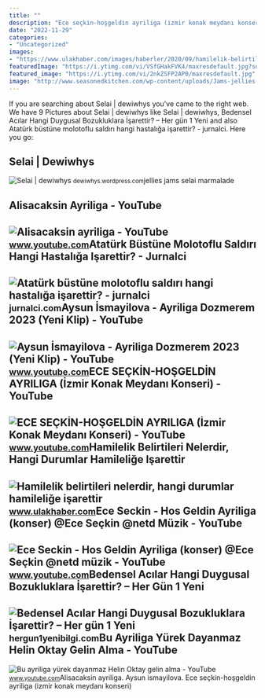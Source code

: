 ```yaml
---
title: ""
description: "Ece seçki̇n-hoşgeldi̇n ayriliga (i̇zmir konak meydanı konseri)"
date: "2022-11-29"
categories:
- "Uncategorized"
images:
- "https://www.ulakhaber.com/images/haberler/2020/09/hamilelik-belirtileri-nelerdir-hangi-durumlar-hamilelige-isarettir-hamileligin-ilk-belirtileri.jpg"
featuredImage: "https://i.ytimg.com/vi/VSfGHakFVK4/maxresdefault.jpg?sqp=-oaymwEmCIAKENAF8quKqQMa8AEB-AGUA4AC0AWKAgwIABABGGUgSyhGMA8=&amp;rs=AOn4CLBI-fINtnyrDcYkU9hTjte4F7FnTg"
featured_image: "https://i.ytimg.com/vi/2nkZSFP2AP0/maxresdefault.jpg"
image: "http://www.seasonedkitchen.com/wp-content/uploads/Jams-jellies-marmalade.jpg"
---
```


If you are searching about Selai | dewiwhys you've came to the right web. We have 9 Pictures about Selai | dewiwhys like Selai | dewiwhys, Bedensel Acılar Hangi Duygusal Bozukluklara İşarettir? – Her gün 1 Yeni and also Atatürk büstüne molotoflu saldırı hangi hastalığa işarettir? - jurnalci. Here you go:

Selai | Dewiwhys
----------------

 ![Selai | dewiwhys](http://www.seasonedkitchen.com/wp-content/uploads/Jams-jellies-marmalade.jpg) <small>dewiwhys.wordpress.com</small>jellies jams selai marmalade

Alisacaksin Ayriliga - YouTube
------------------------------

 ![Alisacaksin ayriliga - YouTube](https://i.ytimg.com/vi/VSfGHakFVK4/maxresdefault.jpg?sqp=-oaymwEmCIAKENAF8quKqQMa8AEB-AGUA4AC0AWKAgwIABABGGUgSyhGMA8=&rs=AOn4CLBI-fINtnyrDcYkU9hTjte4F7FnTg) <small>www.youtube.com</small>Atatürk Büstüne Molotoflu Saldırı Hangi Hastalığa Işarettir? - Jurnalci
-----------------------------------------------------------------------

 ![Atatürk büstüne molotoflu saldırı hangi hastalığa işarettir? - jurnalci](https://jurnalci.com/wp-content/uploads/2017/10/ataturk_bustune_molotofla_saldirmak_nasil_bir-hastaliga_isarettir_jurnalci-1024x805.jpg) <small>jurnalci.com</small>Aysun İsmayilova - Ayriliga Dozmerem 2023 (Yeni Klip) - YouTube
---------------------------------------------------------------

 ![Aysun İsmayilova - Ayriliga Dozmerem 2023 (Yeni Klip) - YouTube](https://i.ytimg.com/vi/F5YA92ju08g/maxresdefault.jpg) <small>www.youtube.com</small>ECE SEÇKİN-HOŞGELDİN AYRILIGA (İzmir Konak Meydanı Konseri) - YouTube
---------------------------------------------------------------------

 ![ECE SEÇKİN-HOŞGELDİN AYRILIGA (İzmir Konak Meydanı Konseri) - YouTube](https://i.ytimg.com/vi/bAQHRQKitsA/maxresdefault.jpg?sqp=-oaymwEmCIAKENAF8quKqQMa8AEB-AH-CYAC0AWKAgwIABABGDQgKyh_MA8=&rs=AOn4CLAndsbyeA8JdLv6E1QMP92Uld1Dgg) <small>www.youtube.com</small>Hamilelik Belirtileri Nelerdir, Hangi Durumlar Hamileliğe Işarettir
-------------------------------------------------------------------

 ![Hamilelik belirtileri nelerdir, hangi durumlar hamileliğe işarettir](https://www.ulakhaber.com/images/haberler/2020/09/hamilelik-belirtileri-nelerdir-hangi-durumlar-hamilelige-isarettir-hamileligin-ilk-belirtileri.jpg) <small>www.ulakhaber.com</small>Ece Seckin - Hos Geldin Ayriliga (konser) @Ece Seçkin @netd Müzik - YouTube
---------------------------------------------------------------------------

 ![Ece Seckin - Hos Geldin Ayriliga (konser) @Ece Seçkin @netd müzik - YouTube](https://i.ytimg.com/vi/SWGsi-Vmebc/maxresdefault.jpg) <small>www.youtube.com</small>Bedensel Acılar Hangi Duygusal Bozukluklara İşarettir? – Her Gün 1 Yeni
-----------------------------------------------------------------------

 ![Bedensel Acılar Hangi Duygusal Bozukluklara İşarettir? – Her gün 1 Yeni](https://hergun1yenibilgi.com/wp-content/uploads/2017/10/07-Bedensel-Acilar-Hangi-Duygusal-Bozukluklara-isarettir.jpg) <small>hergun1yenibilgi.com</small>Bu Ayriliga Yürek Dayanmaz Helin Oktay Gelin Alma - YouTube
-----------------------------------------------------------

 ![Bu ayriliga yürek dayanmaz Helin Oktay gelin alma - YouTube](https://i.ytimg.com/vi/2nkZSFP2AP0/maxresdefault.jpg) <small>www.youtube.com</small>Alisacaksin ayriliga. Aysun i̇smayilova. Ece seçki̇n-hoşgeldi̇n ayriliga (i̇zmir konak meydanı konseri)
